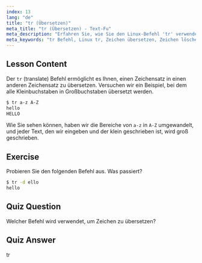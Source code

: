 ```yaml
---
index: 13
lang: "de"
title: "tr (Übersetzen)"
meta_title: "tr (Übersetzen) - Text-Fu"
meta_description: "Erfahren Sie, wie Sie den Linux-Befehl 'tr' verwenden, um Zeichen zu übersetzen und zu löschen. Verstehen Sie die Zeichenübersetzung mit Beispielen und Übungen. Beginnen Sie Ihre Linux-Reise!"
meta_keywords: "tr Befehl, Linux tr, Zeichen übersetzen, Zeichen löschen, Linux Tutorial, Linux für Anfänger, Linux Anleitung"
---
```


## Lesson Content

Der `tr` (translate) Befehl ermöglicht es Ihnen, einen Zeichensatz in einen anderen Zeichensatz zu übersetzen. Versuchen wir ein Beispiel, bei dem alle Kleinbuchstaben in Großbuchstaben übersetzt werden.

```bash
$ tr a-z A-Z
hello
HELLO
```

Wie Sie sehen können, haben wir die Bereiche von `a-z` in `A-Z` umgewandelt, und jeder Text, den wir eingeben und der klein geschrieben ist, wird groß geschrieben.

## Exercise

Probieren Sie den folgenden Befehl aus. Was passiert?

```bash
$ tr -d ello
hello
```

## Quiz Question

Welcher Befehl wird verwendet, um Zeichen zu übersetzen?

## Quiz Answer

tr
